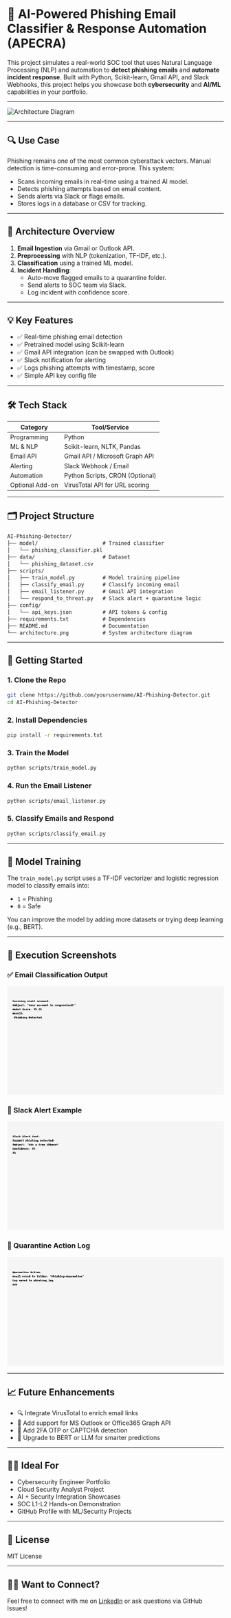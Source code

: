 
# 🤖 AI-Powered Phishing Email Classifier & Response Automation (APECRA)

This project simulates a real-world SOC tool that uses Natural Language Processing (NLP) and automation to **detect phishing emails** and **automate incident response**. Built with Python, Scikit-learn, Gmail API, and Slack Webhooks, this project helps you showcase both **cybersecurity** and **AI/ML** capabilities in your portfolio.

---

![Architecture Diagram](./architecture.png)

---

## 🔍 Use Case

Phishing remains one of the most common cyberattack vectors. Manual detection is time-consuming and error-prone. This system:
- Scans incoming emails in real-time using a trained AI model.
- Detects phishing attempts based on email content.
- Sends alerts via Slack or flags emails.
- Stores logs in a database or CSV for tracking.

---

## 🧱 Architecture Overview

1. **Email Ingestion** via Gmail or Outlook API.
2. **Preprocessing** with NLP (tokenization, TF-IDF, etc.).
3. **Classification** using a trained ML model.
4. **Incident Handling**:
   - Auto-move flagged emails to a quarantine folder.
   - Send alerts to SOC team via Slack.
   - Log incident with confidence score.

---

## 💡 Key Features

- ✅ Real-time phishing email detection
- ✅ Pretrained model using Scikit-learn
- ✅ Gmail API integration (can be swapped with Outlook)
- ✅ Slack notification for alerting
- ✅ Logs phishing attempts with timestamp, score
- ✅ Simple API key config file

---

## 🛠️ Tech Stack

| Category         | Tool/Service                   |
|------------------|-------------------------------|
| Programming      | Python                         |
| ML & NLP         | Scikit-learn, NLTK, Pandas     |
| Email API        | Gmail API / Microsoft Graph API|
| Alerting         | Slack Webhook / Email          |
| Automation       | Python Scripts, CRON (Optional)|
| Optional Add-on  | VirusTotal API for URL scoring |

---

## 🗂️ Project Structure

```
AI-Phishing-Detector/
├── model/                     # Trained classifier
│   └── phishing_classifier.pkl
├── data/                      # Dataset
│   └── phishing_dataset.csv
├── scripts/
│   ├── train_model.py         # Model training pipeline
│   ├── classify_email.py      # Classify incoming email
│   ├── email_listener.py      # Gmail API integration
│   └── respond_to_threat.py   # Slack alert + quarantine logic
├── config/
│   └── api_keys.json          # API tokens & config
├── requirements.txt           # Dependencies
├── README.md                  # Documentation
└── architecture.png           # System architecture diagram
```

---

## 🚀 Getting Started

### 1. Clone the Repo

```bash
git clone https://github.com/yourusername/AI-Phishing-Detector.git
cd AI-Phishing-Detector
```

### 2. Install Dependencies

```bash
pip install -r requirements.txt
```

### 3. Train the Model

```bash
python scripts/train_model.py
```

### 4. Run the Email Listener

```bash
python scripts/email_listener.py
```

### 5. Classify Emails and Respond

```bash
python scripts/classify_email.py
```

---

## 🧠 Model Training

The `train_model.py` script uses a TF-IDF vectorizer and logistic regression model to classify emails into:
- `1` = Phishing
- `0` = Safe

You can improve the model by adding more datasets or trying deep learning (e.g., BERT).

---

## 📸 Execution Screenshots

### ✅ Email Classification Output
![Email Classification Output](./email_classification_output.png)

### 📣 Slack Alert Example
![Slack Alert Example](./slack_alert_output.png)

### 📂 Quarantine Action Log
![Quarantine Action Log](./quarantine_action_output.png)

---

## 📈 Future Enhancements

- 🔍 Integrate VirusTotal to enrich email links
- 🔁 Add support for MS Outlook or Office365 Graph API
- 🔐 Add 2FA OTP or CAPTCHA detection
- 🧠 Upgrade to BERT or LLM for smarter predictions

---

## 👨‍💼 Ideal For

- Cybersecurity Engineer Portfolio
- Cloud Security Analyst Project
- AI + Security Integration Showcases
- SOC L1-L2 Hands-on Demonstration
- GitHub Profile with ML/Security Projects

---

## 📜 License

MIT License

---

## 🙋‍♀️ Want to Connect?

Feel free to connect with me on [LinkedIn](https://www.linkedin.com/in/sanjana9999) or ask questions via GitHub Issues!
